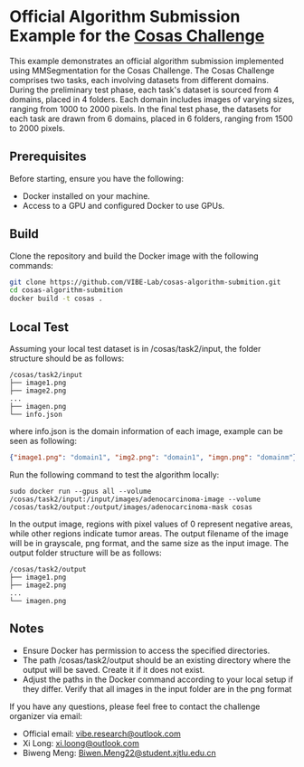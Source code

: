 # Official Algorithm Submission Example for the [Cosas Challenge](https://cosas.grand-challenge.org)

This example demonstrates an official algorithm submission implemented using MMSegmentation for the Cosas Challenge. The Cosas Challenge comprises two tasks, each involving datasets from different domains. During the preliminary test phase, each task's dataset is sourced from 4 domains, placed in 4 folders. Each domain includes images of varying sizes, ranging from 1000 to 2000 pixels. In the final test phase, the datasets for each task are drawn from 6 domains, placed in 6 folders, ranging from 1500 to 2000 pixels.

## Prerequisites

Before starting, ensure you have the following:

- Docker installed on your machine.
- Access to a GPU and configured Docker to use GPUs.

## Build

Clone the repository and build the Docker image with the following commands:

```bash
git clone https://github.com/VIBE-Lab/cosas-algorithm-submition.git
cd cosas-algorithm-submition
docker build -t cosas .
```

## Local Test
Assuming your local test dataset is in /cosas/task2/input, the folder structure should be as follows:
```
/cosas/task2/input
├── image1.png
├── image2.png
...
├── imagen.png
└── info.json

```
where info.json is the domain information of each image, example can be seen as following:
```json
{"image1.png": "domain1", "img2.png": "domain1", "imgn.png": "domainm"}
```

Run the following command to test the algorithm locally:
```
sudo docker run --gpus all --volume /cosas/task2/input:/input/images/adenocarcinoma-image --volume /cosas/task2/output:/output/images/adenocarcinoma-mask cosas
```

In the output image, regions with pixel values of 0 represent negative areas, while other regions indicate tumor areas. The output filename of the image will be in grayscale, png format, and the same size as the input image. The output folder structure will be as follows:
```
/cosas/task2/output
├── image1.png
├── image2.png
...
└── imagen.png
```

## Notes
- Ensure Docker has permission to access the specified directories.
- The path /cosas/task2/output should be an existing directory where the output will be saved. Create it if it does not exist.
- Adjust the paths in the Docker command according to your local setup if they differ.
Verify that all images in the input folder are in the png format

If you have any questions, please feel free to contact the challenge organizer via email:

- Official email: vibe.research@outlook.com
- Xi Long: xi.loong@outlook.com
- Biweng Meng: Biwen.Meng22@student.xjtlu.edu.cn
